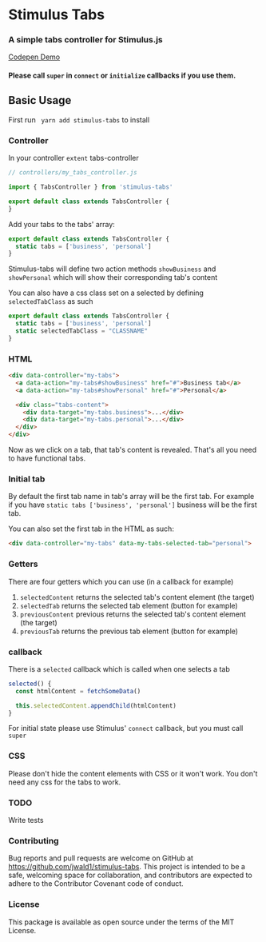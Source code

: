 # Stimulus Tabs

### A simple tabs controller for Stimulus.js

[Codepen Demo](https://codepen.io/jwald1/pen/EEqxdg)
#### Please call `super` in `connect` or `initialize` callbacks if you use them.
## Basic Usage

First run ` yarn add stimulus-tabs` to install

### Controller
In your controller `extent` tabs-controller

```javascript
// controllers/my_tabs_controller.js

import { TabsController } from 'stimulus-tabs'

export default class extends TabsController {
}
```

Add your tabs to the tabs' array:
```javascript
export default class extends TabsController {
  static tabs = ['business', 'personal']
}
```

Stimulus-tabs will define two action methods `showBusiness` and `showPersonal` which will show their corresponding tab's content

You can also have a css class set on a selected by defining `selectedTabClass` as such

```javascript
export default class extends TabsController {
  static tabs = ['business', 'personal']
  static selectedTabClass = "CLASSNAME"
}
```

### HTML

```HTML
<div data-controller="my-tabs">
  <a data-action="my-tabs#showBusiness" href="#">Business tab</a>
  <a data-action="my-tabs#showPersonal" href="#">Personal</a>

  <div class="tabs-content">
    <div data-target="my-tabs.business">...</div>
    <div data-target="my-tabs.personal">...</div>
  </div>
</div>
```
Now as we click on a tab, that tab's content is revealed.
That's all you need to have functional tabs.

### Initial tab

By default the first tab name in tab's array will be the first tab. For example if you have
`static tabs ['business', 'personal']` business will be the first tab.

You can also set the first tab in the HTML as such:

```HTML
<div data-controller="my-tabs" data-my-tabs-selected-tab="personal">
```
### Getters

There are four getters which you can use (in a callback for example)

1. `selectedContent` returns the selected tab's content element (the target)
2. `selectedTab` returns the selected tab element (button for example)
3. `previousContent` previous returns the selected tab's content element (the target)
4. `previousTab` returns the previous tab element (button for example)

### callback

There is a `selected` callback which is called when one selects a tab

```javascript
selected() {
  const htmlContent = fetchSomeData()

  this.selectedContent.appendChild(htmlContent)
}
```

For initial state please use Stimulus' `connect` callback, but you must call `super`

### CSS

Please don't hide the content elements with CSS or it won't work.
You don't need any css for the tabs to work.

### TODO

Write tests

### Contributing

Bug reports and pull requests are welcome on GitHub at https://github.com/jwald1/stimulus-tabs. This project is intended to be a safe, welcoming space for collaboration, and contributors are expected to adhere to the Contributor Covenant code of conduct.

### License
This package is available as open source under the terms of the MIT License.
